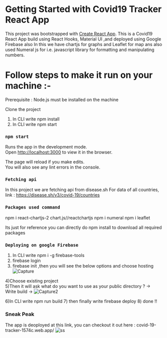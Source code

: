 # Getting Started with Covid19 Tracker React App

This project was bootstrapped with [Create React App](https://github.com/facebook/create-react-app).
This is a Covid19 React App build using React Hooks, Material UI ,and deployed using Google Firebase also In this we have chartjs for graphs and Leaflet for map
ans also used Numeral js for i.e. javascript library for formatting and manipulating numbers.


# Follow steps to make it run on your machine :-
Prerequisite : Node.js must be installed on the machine

Clone the project
1) In CLI write npm install
2) In CLI write npm start

### `npm start`

Runs the app in the development mode.\
Open [http://localhost:3000](http://localhost:3000) to view it in the browser.

The page will reload if you make edits.\
You will also see any lint errors in the console.

### `Fetching api`

In this project we are fetching api from disease.sh
For data of all countries, link : https://disease.sh/v3/covid-19/countries

### `Packages used command`

 npm i react-chartjs-2 chart.js//reactchartjs
 npm i numeral
 npm i leaflet
 
 Its just for reference you can directly do npm install to download all required packages
 
 ### `Deploying on google Firebase`

 1) In CLI write npm i -g firebase-tools
 2) firebase login
 3) firebase init ,then you will see the below options and choose hosting
 ![Capture](https://user-images.githubusercontent.com/76193921/111273832-4bb0f900-865a-11eb-86fa-da8be8c0b67a.PNG)
 
 4)Choose existing project  
 5)Then it will ask what do you want to use as your public directory ?
    -> Write build 
   -> ![Capture2](https://user-images.githubusercontent.com/76193921/111274119-9df21a00-865a-11eb-8e79-296dbafaf3ee.PNG)
 
 6)In CLI write npm run build
 7) then finally write firebase deploy
 8) done !!

   
### Sneak Peak
The app is deoployed at this link, you can checkout it out here : covid-19-tracker-1574c.web.app/
![ss](https://user-images.githubusercontent.com/76193921/111274267-d09c1280-865a-11eb-8fa7-d4b3075ba177.PNG)



